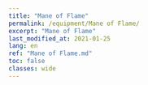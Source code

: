 ```yaml
---
title: "Mane of Flame"
permalink: /equipment/Mane of Flame/
excerpt: "Mane of Flame"
last_modified_at: 2021-01-25
lang: en
ref: "Mane of Flame.md"
toc: false
classes: wide
---
```


